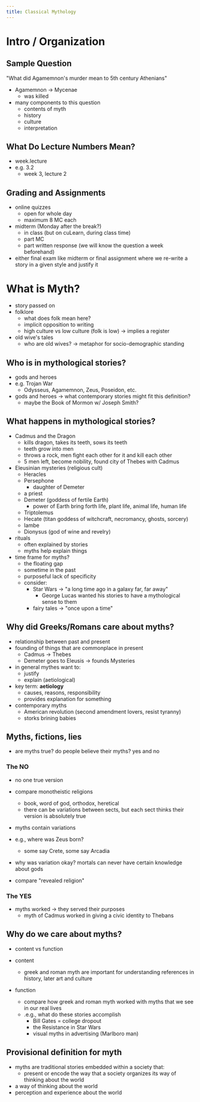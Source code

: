 ```yaml
---
title: Classical Mythology
---
```


# Intro / Organization

## Sample Question

"What did Agamemnon's murder mean to 5th century Athenians"

- Agamemnon -> Mycenae
    - was killed
- many components to this question
    - contents of myth
    - history
    - culture
    - interpretation

## What Do Lecture Numbers Mean?

- week.lecture
- e.g. 3.2
    - week 3, lecture 2

## Grading and Assignments

- online quizzes
    - open for whole day
    - maximum 8 MC each
- midterm (Monday after the break?)
    - in class (but on cuLearn, during class time)
    - part MC
    - part written response (we will know the question a week beforehand)
- either final exam like midterm or final assignment where we re-write a story in a given style and justify it

# What is Myth?

- story passed on
- folklore
    - what does folk mean here?
    - implicit opposition to writing
    - high culture vs low culture (folk is low) -> implies a register
- old wive's tales
    - who are old wives? -> metaphor for socio-demographic standing

## Who is in mythological stories?

- gods and heroes
- e.g. Trojan War
    - Odysseus, Agamemnon, Zeus, Poseidon, etc.
- gods and heroes -> what contemporary stories might fit this definition?
    - maybe the Book of Mormon w/ Joseph Smith?

## What happens in mythological stories?

- Cadmus and the Dragon
    - kills dragon, takes its teeth, sows its teeth
    - teeth grow into men
    - throws a rock, men fight each other for it and kill each other
    - 5 men left, become nobility, found city of Thebes with Cadmus
- Eleusinian mysteries (religious cult)
    - Heracles
    - Persephone
        - daughter of Demeter
    - a priest
    - Demeter (goddess of fertile Earth)
        - power of Earth bring forth life, plant life, animal life, human life
    - Triptolemus
    - Hecate (titan goddess of witchcraft, necromancy, ghosts, sorcery)
    - Iambe
    - Dionysus (god of wine and revelry)
- rituals
    - often explained by stories
    - myths help explain things
- time frame for myths?
    - the floating gap
    - sometime in the past
    - purposeful lack of specificity
    - consider:
        - Star Wars -> "a long time ago in a galaxy far, far away"
            - George Lucas wanted his stories to have a mythological sense to them
        - fairy tales -> "once upon a time"


## Why did Greeks/Romans care about myths?

- relationship between past and present
- founding of things that are commonplace in present
    - Cadmus -> Thebes
    - Demeter goes to Eleusis -> founds Mysteries
- in general mythes want to:
    - justify
    - explain (aetiological)
- key term: **aetiology**
    - causes, reasons, responsibility
    - provides explanation for something
- contemporary myths
    - American revolution (second amendment lovers, resist tyranny)
    - storks brining babies

## Myths, fictions, lies

- are myths true? do people believe their myths? yes and no

### The NO

- no one true version
- compare monotheistic religions
    - book, word of god, orthodox, heretical
    - there can be variations between sects, but each sect thinks their version is absolutely true
- myths contain variations

- e.g., where was Zeus born?
    - some say Crete, some say Arcadia

- why was variation okay? mortals can never have certain knowledge about gods
- compare "revealed religion"

### The YES

- myths worked -> they served their purposes
    - myth of Cadmus worked in giving a civic identity to Thebans

## Why do we care about myths?

- content vs function

- content
    - greek and roman myth are important for understanding references in history, later art and culture
- function
    - compare how greek and roman myth worked with myths that we see in our real lives
    - .e.g., what do these stories accomplish
        - Bill Gates = college dropout
        - the Resistance in Star Wars
        - visual myths in advertising (Marlboro man)

## Provisional definition for myth

- myths are traditional stories embedded within a society that:
    - present or encode the way that a society organizes its way of thinking about the world
- a way of thinking about the world
- perception and experience about the world

